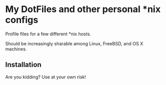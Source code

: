 
My DotFiles and other personal *nix configs
===========================================

Profile files for a few different *nix hosts.

Should be increasingly sharable among Linux, FreeBSD, and OS X machines.

Installation
------------

Are you kidding? Use at your own risk!

